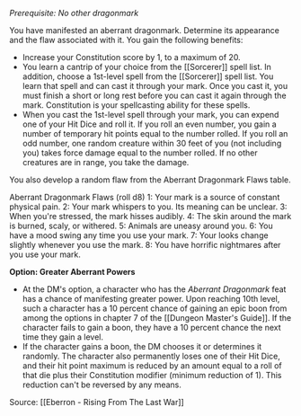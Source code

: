_Prerequisite: No other dragonmark_

You have manifested an aberrant dragonmark. Determine its appearance and the flaw associated with it. You gain the following benefits:

-   Increase your Constitution score by 1, to a maximum of 20.
-   You learn a cantrip of your choice from the [[Sorcerer]] spell list. In addition, choose a 1st-level spell from the [[Sorcerer]] spell list. You learn that spell and can cast it through your mark. Once you cast it, you must finish a short or long rest before you can cast it again through the mark. Constitution is your spellcasting ability for these spells.
-   When you cast the 1st-level spell through your mark, you can expend one of your Hit Dice and roll it. If you roll an even number, you gain a number of temporary hit points equal to the number rolled. If you roll an odd number, one random creature within 30 feet of you (not including you) takes force damage equal to the number rolled. If no other creatures are in range, you take the damage.

You also develop a random flaw from the Aberrant Dragonmark Flaws table.

Aberrant Dragonmark Flaws (roll d8)
1: Your mark is a source of constant physical pain.
2: Your mark whispers to you. Its meaning can be unclear.
3: When you're stressed, the mark hisses audibly.
4: The skin around the mark is burned, scaly, or withered.
5: Animals are uneasy around you.
6: You have a mood swing any time you use your mark.
7: Your looks change slightly whenever you use the mark.
8: You have horrific nightmares after you use your mark.

**Option: Greater Aberrant Powers**

-   At the DM's option, a character who has the _Aberrant Dragonmark_ feat has a chance of manifesting greater power. Upon reaching 10th level, such a character has a 10 percent chance of gaining an epic boon from among the options in chapter 7 of the [[Dungeon Master's Guide]]. If the character fails to gain a boon, they have a 10 percent chance the next time they gain a level.
-   If the character gains a boon, the DM chooses it or determines it randomly. The character also permanently loses one of their Hit Dice, and their hit point maximum is reduced by an amount equal to a roll of that die plus their Constitution modifier (minimum reduction of 1). This reduction can't be reversed by any means.

Source: [[Eberron - Rising From The Last War]]